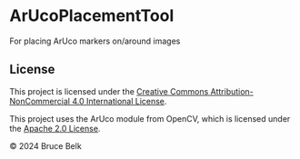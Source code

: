 # ArUcoPlacementTool
For placing ArUco markers on/around images


## License

This project is licensed under the [Creative Commons Attribution-NonCommercial 4.0 International License](https://creativecommons.org/licenses/by-nc/4.0/).

This project uses the ArUco module from OpenCV, which is licensed under the [Apache 2.0 License](https://opensource.org/licenses/Apache-2.0).


© 2024 Bruce Belk

